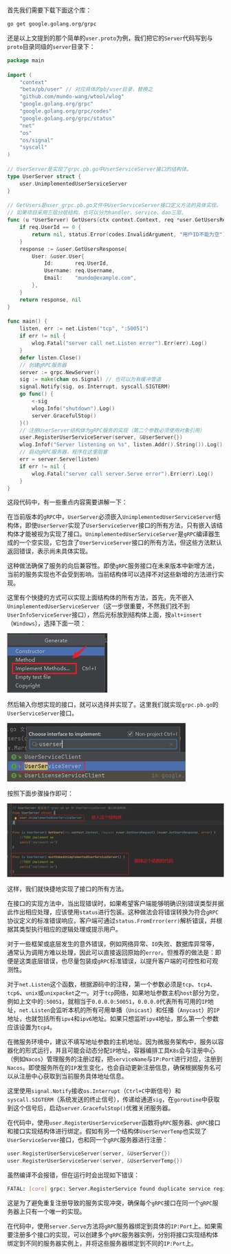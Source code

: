 首先我们需要下载下面这个库：

```sh
go get google.golang.org/grpc
```

还是以上文提到的那个简单的`user.proto`为例，我们把它的`Server`代码写到与`proto`目录同级的`server`目录下：

```go
package main

import (
	"context"
	"beta/pb/user" // 对应具体的pb/user目录，替换之
	"github.com/mundo-wang/wtool/wlog"
	"google.golang.org/grpc"
    "google.golang.org/grpc/codes"
    "google.golang.org/grpc/status"
	"net"
	"os"
	"os/signal"
	"syscall"
)

// UserServer是实现了grpc.pb.go中UserServiceServer接口的结构体。
type UserServer struct {
	user.UnimplementedUserServiceServer
}

// GetUsers是user_grpc.pb.go文件中UserServiceServer接口定义方法的具体实现。
// 如果项目采用三层分层结构，也可以分为handler、service、dao三层。
func (u *UserServer) GetUsers(ctx context.Context, req *user.GetUsersRequest) (*user.GetUsersResponse, error) {
    if req.UserId == 0 {
		return nil, status.Error(codes.InvalidArgument, "用户ID不能为空")
	}
	response := &user.GetUsersResponse{
		User: &user.User{
			Id:       req.UserId,
			Username: req.Username,
			Email:    "mundo@example.com",
		},
	}
	return response, nil
}

func main() {
	listen, err := net.Listen("tcp", ":50051")
	if err != nil {
		wlog.Fatal("server call net.Listen error").Err(err).Log()
	}
	defer listen.Close()
	// 创建gRPC服务器
	server := grpc.NewServer()
	sig := make(chan os.Signal) // 也可以为有缓冲管道
	signal.Notify(sig, os.Interrupt, syscall.SIGTERM)
	go func() {
		<-sig
		wlog.Info("shutdown").Log()
		server.GracefulStop()
	}()
	// 注册UserServer结构体为gRPC服务的实现（第二个参数必须使用对象引用）
	user.RegisterUserServiceServer(server, &UserServer{})
	wlog.Infof("Server listening on %s", listen.Addr().String()).Log()
	// 启动gRPC服务器，程序在这里阻塞
	err = server.Serve(listen)
	if err != nil {
		wlog.Fatal("server call server.Serve error").Err(err).Log()
	}
}
```

这段代码中，有一些重点内容需要讲解一下：

在当前版本的`gRPC`中，`UserServer`必须嵌入`UnimplementedUserServiceServer`结构体，即使`UserServer`实现了`UserServiceServer`接口的所有方法，只有嵌入该结构体才能被视为实现了接口。`UnimplementedUserServiceServer`是`gRPC`编译器生成的一个空实现，它包含了`UserServiceServer`接口的所有方法，但这些方法默认返回错误，表示尚未具体实现。

这种做法确保了服务的向后兼容性。即使`gRPC`服务接口在未来版本中新增方法，当前的服务实现也不会受到影响，当前结构体可以选择不对这些新增的方法进行实现。

这里有个快捷的方式可以实现上面结构体的所有方法，首先，先不嵌入`UnimplementedUserServiceServer`（这一步很重要，不然我们找不到`UserInfoServiceServer`接口），然后光标放到结构体上面，按`alt+insert`（`Windows`），选择下面一项：

<img src="image/image-20231225152848973.png" alt="image-20231225152848973" style="zoom:100%;" />

然后输入你想实现的接口，就可以选择并实现了。这里我们就实现`grpc.pb.go`的`UserServiceServer`接口。

<img src="image/image-20240509094400292.png" alt="image-20240509094400292" style="zoom:60%;" />

按照下面步骤操作即可：

<img src="image/image-20240509094632469.png" alt="image-20240509094632469" style="zoom:50%;" />

这样，我们就快捷地实现了接口的所有方法。

在接口的实现方法中，当出现错误时，如果希望客户端能够明确识别错误类型并据此作出相应处理，应该使用`status`进行包装。这种做法会将错误转换为符合`gRPC`协议定义的标准错误响应，客户端可通过`status.FromError(err)`解析错误，并根据其类型执行相应的逻辑处理或提示用户。

对于一些框架或底层发生的意外错误，例如网络异常、`IO`失败、数据库异常等，通常认为调用方难以处理，因此可以直接返回原始的`error`。但推荐的做法是：即便是这类底层错误，也尽量包装成`gRPC`标准错误，以提升客户端的可控性和可观测性。

对于`net.Listen`这个函数，根据源码中的注释，第一个参数必须是`tcp`、`tcp4`、`tcp6`、`unix`或`unixpacket`之一。对于`tcp`网络，如果地址参数主机`host`部分为空，例如上文中的`:50051`，就相当于`0.0.0.0:50051`，`0.0.0.0`代表所有可用的`IP`地址，`net.Listen`会监听本机的所有可用单播（`Unicast`）和任播（`Anycast`）的`IP`地址，也就包括所有`ipv4`和`ipv6`地址。如果只想监听`ipv4`地址，那么第一个参数应该设置为`tcp4`。

在微服务环境中，建议不填写地址参数的主机地址。因为微服务架构中，服务以容器化的形式运行，并且可能会动态分配`IP`地址，容器编排工具`K8s`会与注册中心（例如`Nacos`）管理服务的注册过程，把`serviceName`与`IP:Port`进行对应，注册到`Nacos`。即使服务所在的`IP`发生变化，也会自动更新注册信息，确保根据服务名可以从注册中心获取到当前服务具体地址信息。

这里使用`signal.Notify`接收`os.Interrupt`（`Ctrl+C`中断信号）和 `syscall.SIGTERM`（系统发送的终止信号），传递给通道`sig`，在`goroutine`中获取到这个信号后，启动`server.GracefulStop()`优雅关闭服务器。

在代码中，使用`user.RegisterUserServiceServer`函数将`gRPC`服务器、`gRPC`接口和接口实现结构体进行绑定。假如有另一个结构体`UserServerTemp`也实现了`UserServiceServer`接口，也和同一个`gRPC`服务器进行注册：

```go
user.RegisterUserServiceServer(server, &UserServer{})
user.RegisterUserServiceServer(server, &UserServerTemp{})
```

虽然编译不会报错，但在运行时会出现如下错误：

```sh
FATAL: [core] grpc: Server.RegisterService found duplicate service registration for "proto.UserService"
```

这是为了避免重复注册导致的服务实现冲突，确保每个`gRPC`接口在同一个`gRPC`服务器上只有一个唯一的实现。

在代码中，使用`server.Serve`方法将`gRPC`服务器绑定到具体的`IP:Port`上。如果需要注册多个接口的实现，可以创建多个`gRPC`服务器实例，分别将接口实现结构体绑定到不同的服务器实例上，并将这些服务器绑定到不同的`IP:Port`上。
